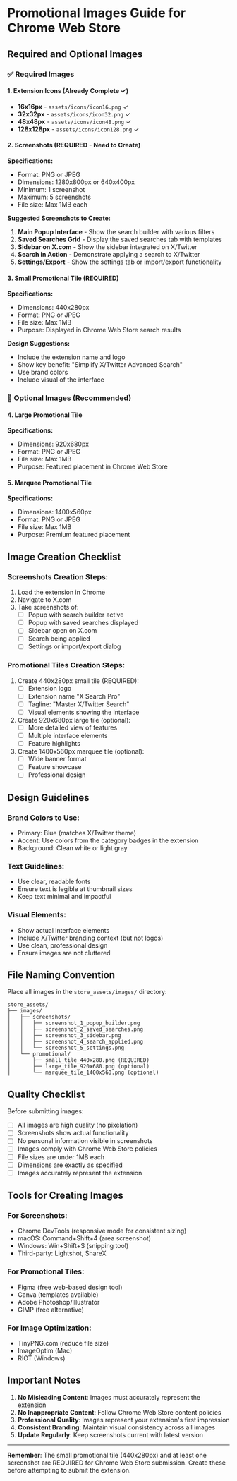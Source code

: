 # Promotional Images Guide for Chrome Web Store

## Required and Optional Images

### ✅ Required Images

#### 1. Extension Icons (Already Complete ✓)
- **16x16px** - `assets/icons/icon16.png` ✓
- **32x32px** - `assets/icons/icon32.png` ✓
- **48x48px** - `assets/icons/icon48.png` ✓
- **128x128px** - `assets/icons/icon128.png` ✓

#### 2. Screenshots (REQUIRED - Need to Create)
**Specifications:**
- Format: PNG or JPEG
- Dimensions: 1280x800px or 640x400px
- Minimum: 1 screenshot
- Maximum: 5 screenshots
- File size: Max 1MB each

**Suggested Screenshots to Create:**
1. **Main Popup Interface** - Show the search builder with various filters
2. **Saved Searches Grid** - Display the saved searches tab with templates
3. **Sidebar on X.com** - Show the sidebar integrated on X/Twitter
4. **Search in Action** - Demonstrate applying a search to X/Twitter
5. **Settings/Export** - Show the settings tab or import/export functionality

#### 3. Small Promotional Tile (REQUIRED)
**Specifications:**
- Dimensions: 440x280px
- Format: PNG or JPEG
- File size: Max 1MB
- Purpose: Displayed in Chrome Web Store search results

**Design Suggestions:**
- Include the extension name and logo
- Show key benefit: "Simplify X/Twitter Advanced Search"
- Use brand colors
- Include visual of the interface

### 🔸 Optional Images (Recommended)

#### 4. Large Promotional Tile
**Specifications:**
- Dimensions: 920x680px
- Format: PNG or JPEG
- File size: Max 1MB
- Purpose: Featured placement in Chrome Web Store

#### 5. Marquee Promotional Tile
**Specifications:**
- Dimensions: 1400x560px
- Format: PNG or JPEG
- File size: Max 1MB
- Purpose: Premium featured placement

## Image Creation Checklist

### Screenshots Creation Steps:
1. Load the extension in Chrome
2. Navigate to X.com
3. Take screenshots of:
   - [ ] Popup with search builder active
   - [ ] Popup with saved searches displayed
   - [ ] Sidebar open on X.com
   - [ ] Search being applied
   - [ ] Settings or import/export dialog

### Promotional Tiles Creation Steps:
1. Create 440x280px small tile (REQUIRED):
   - [ ] Extension logo
   - [ ] Extension name "X Search Pro"
   - [ ] Tagline: "Master X/Twitter Search"
   - [ ] Visual elements showing the interface

2. Create 920x680px large tile (optional):
   - [ ] More detailed view of features
   - [ ] Multiple interface elements
   - [ ] Feature highlights

3. Create 1400x560px marquee tile (optional):
   - [ ] Wide banner format
   - [ ] Feature showcase
   - [ ] Professional design

## Design Guidelines

### Brand Colors to Use:
- Primary: Blue (matches X/Twitter theme)
- Accent: Use colors from the category badges in the extension
- Background: Clean white or light gray

### Text Guidelines:
- Use clear, readable fonts
- Ensure text is legible at thumbnail sizes
- Keep text minimal and impactful

### Visual Elements:
- Show actual interface elements
- Include X/Twitter branding context (but not logos)
- Use clean, professional design
- Ensure images are not cluttered

## File Naming Convention

Place all images in the `store_assets/images/` directory:

```
store_assets/
├── images/
│   ├── screenshots/
│   │   ├── screenshot_1_popup_builder.png
│   │   ├── screenshot_2_saved_searches.png
│   │   ├── screenshot_3_sidebar.png
│   │   ├── screenshot_4_search_applied.png
│   │   └── screenshot_5_settings.png
│   └── promotional/
│       ├── small_tile_440x280.png (REQUIRED)
│       ├── large_tile_920x680.png (optional)
│       └── marquee_tile_1400x560.png (optional)
```

## Quality Checklist

Before submitting images:
- [ ] All images are high quality (no pixelation)
- [ ] Screenshots show actual functionality
- [ ] No personal information visible in screenshots
- [ ] Images comply with Chrome Web Store policies
- [ ] File sizes are under 1MB each
- [ ] Dimensions are exactly as specified
- [ ] Images accurately represent the extension

## Tools for Creating Images

### For Screenshots:
- Chrome DevTools (responsive mode for consistent sizing)
- macOS: Command+Shift+4 (area screenshot)
- Windows: Win+Shift+S (snipping tool)
- Third-party: Lightshot, ShareX

### For Promotional Tiles:
- Figma (free web-based design tool)
- Canva (templates available)
- Adobe Photoshop/Illustrator
- GIMP (free alternative)

### For Image Optimization:
- TinyPNG.com (reduce file size)
- ImageOptim (Mac)
- RIOT (Windows)

## Important Notes

1. **No Misleading Content**: Images must accurately represent the extension
2. **No Inappropriate Content**: Follow Chrome Web Store content policies
3. **Professional Quality**: Images represent your extension's first impression
4. **Consistent Branding**: Maintain visual consistency across all images
5. **Update Regularly**: Keep screenshots current with latest version

---

**Remember**: The small promotional tile (440x280px) and at least one screenshot are REQUIRED for Chrome Web Store submission. Create these before attempting to submit the extension.